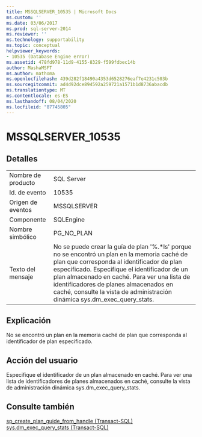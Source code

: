 ```yaml
---
title: MSSQLSERVER_10535 | Microsoft Docs
ms.custom: ''
ms.date: 03/06/2017
ms.prod: sql-server-2014
ms.reviewer: ''
ms.technology: supportability
ms.topic: conceptual
helpviewer_keywords:
- 10535 (Database Engine error)
ms.assetid: 478fd978-11d9-4155-8329-f599fdbec14b
author: MashaMSFT
ms.author: mathoma
ms.openlocfilehash: 439d282f18490a4353d6528276eaf7e4231c503b
ms.sourcegitcommit: ad4d92dce894592a259721a1571b1d8736abacdb
ms.translationtype: MT
ms.contentlocale: es-ES
ms.lasthandoff: 08/04/2020
ms.locfileid: "87745805"
---
```

# <a name="mssqlserver_10535"></a>MSSQLSERVER_10535
    
## <a name="details"></a>Detalles  
  
|||  
|-|-|  
|Nombre de producto|SQL Server|  
|Id. de evento|10535|  
|Origen de eventos|MSSQLSERVER|  
|Componente|SQLEngine|  
|Nombre simbólico|PG_NO_PLAN|  
|Texto del mensaje|No se puede crear la guía de plan '%.*ls' porque no se encontró un plan en la memoria caché de plan que corresponda al identificador de plan especificado. Especifique el identificador de un plan almacenado en caché. Para ver una lista de identificadores de planes almacenados en caché, consulte la vista de administración dinámica sys.dm_exec_query_stats.|  
  
## <a name="explanation"></a>Explicación  
 No se encontró un plan en la memoria caché de plan que corresponda al identificador de plan especificado.  
  
## <a name="user-action"></a>Acción del usuario  
 Especifique el identificador de un plan almacenado en caché. Para ver una lista de identificadores de planes almacenados en caché, consulte la vista de administración dinámica sys.dm_exec_query_stats.  
  
## <a name="see-also"></a>Consulte también  
 [sp_create_plan_guide_from_handle &#40;Transact-SQL&#41;](/sql/relational-databases/system-stored-procedures/sp-create-plan-guide-from-handle-transact-sql)   
 [sys.dm_exec_query_stats &#40;Transact-SQL&#41;](/sql/relational-databases/system-dynamic-management-views/sys-dm-exec-query-stats-transact-sql)  
  
  
